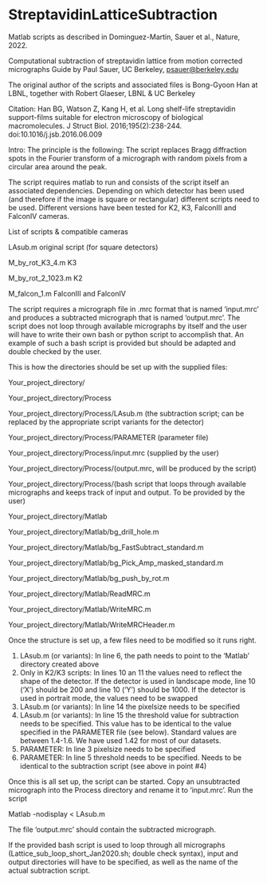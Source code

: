 # StreptavidinLatticeSubtraction
Matlab scripts as described in Dominguez-Martin, Sauer et al., Nature, 2022.

Computational subtraction of streptavidin lattice from motion corrected micrographs
Guide by Paul Sauer, UC Berkeley, psauer@berkeley.edu

The original author of the scripts and associated files is Bong-Gyoon Han at LBNL, together with Robert Glaeser, LBNL & UC Berkeley

Citation:
Han BG, Watson Z, Kang H, et al. Long shelf-life streptavidin support-films suitable for electron microscopy of biological macromolecules. J Struct Biol. 2016;195(2):238-244. doi:10.1016/j.jsb.2016.06.009

Intro:
The principle is the following: The script replaces Bragg diffraction spots in the Fourier transform of a micrograph with random pixels from a circular area around the peak.

The script requires matlab to run and consists of the script itself an associated dependencies. Depending on which detector has been used (and therefore if the image is square or rectangular) different scripts need to be used. Different versions have been tested for K2, K3, FalconIII and FalconIV cameras. 

List of scripts & compatible cameras

LAsub.m			original script (for square detectors)

M_by_rot_K3_4.m		K3

M_by_rot_2_1023.m	K2

M_falcon_1.m		FalconIII and FalconIV

The script requires a micrograph file in .mrc format that is named ‘input.mrc’ and produces a subtracted micrograph that is named ‘output.mrc’. The script does not loop through available micrographs by itself and the user will have to write their own bash or python script to accomplish that. An example of such a bash script is provided but should be adapted and double checked by the user.

This is how the directories should be set up with the supplied files:

Your_project_directory/

Your_project_directory/Process

Your_project_directory/Process/LAsub.m (the subtraction script; can be replaced by the appropriate script variants for the detector)

Your_project_directory/Process/PARAMETER (parameter file)

Your_project_directory/Process/input.mrc (supplied by the user)

Your_project_directory/Process/(output.mrc, will be produced by the script)

Your_project_directory/Process/(bash script that loops through available micrographs and keeps track of input and output. To be provided by the user)

Your_project_directory/Matlab

Your_project_directory/Matlab/bg_drill_hole.m

Your_project_directory/Matlab/bg_FastSubtract_standard.m

Your_project_directory/Matlab/bg_Pick_Amp_masked_standard.m

Your_project_directory/Matlab/bg_push_by_rot.m

Your_project_directory/Matlab/ReadMRC.m

Your_project_directory/Matlab/WriteMRC.m

Your_project_directory/Matlab/WriteMRCHeader.m

Once the structure is set up, a few files need to be modified so it runs right. 
1.	LAsub.m (or variants): In line 6, the path needs to point to the ‘Matlab’ directory created above
2.	Only in K2/K3 scripts: In lines 10 an 11 the values need to reflect the shape of the detector. If the detector is used in landscape mode, line 10 (‘X’) should be 200 and line 10 (‘Y’) should be 1000. If the detector is used in portrait mode, the values need to be swapped
3.	LAsub.m (or variants): In line 14 the pixelsize needs to be specified
4.	LAsub.m (or variants): In line 15 the threshold value for subtraction needs to be specified. This value has to be identical to the value specified in the PARAMETER file (see below). Standard values are between 1.4-1.6. We have used 1.42 for most of our datasets. 
5.	PARAMETER: In line 3 pixelsize needs to be specified
6.	PARAMETER: In line 5 threshold needs to be specified. Needs to be identical to the subtraction script (see above in point #4)

Once this is all set up, the script can be started. Copy an unsubtracted micrograph into the Process directory and rename it to ‘input.mrc’. Run the script

Matlab -nodisplay < LAsub.m

The file ‘output.mrc’ should contain the subtracted micrograph. 

If the provided bash script is used to loop through all micrographs (Lattice_sub_loop_short_Jan2020.sh; double check syntax), input and output directories will have to be specified, as well as the name of the actual subtraction script.
